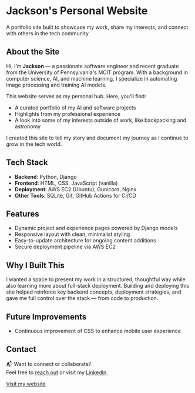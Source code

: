 # Jackson's Personal Website

A portfolio site built to showcase my work, share my interests, and connect with others in the tech community.

## About the Site

Hi, I’m **Jackson** — a passionate software engineer and recent graduate from the University of Pennsylvania's MCIT program. With a background in computer science, AI, and machine learning, I specialize in automating image processing and training AI models.

This website serves as my personal hub. Here, you'll find:
- A curated portfolio of my AI and software projects
- Highlights from my professional experience
- A look into some of my interests outside of work, like backpacking and astronomy

I created this site to tell my story and document my journey as I continue to grow in the tech world.

## Tech Stack

- **Backend**: Python, Django
- **Frontend**: HTML, CSS, JavaScript (vanilla)
- **Deployment**: AWS EC2 (Ubuntu), Gunicorn, Nginx
- **Other Tools**: SQLite, Git, GitHub Actions for CI/CD

## Features

- Dynamic project and experience pages powered by Django models
- Responsive layout with clean, minimalist styling
- Easy-to-update architecture for ongoing content additions
- Secure deployment pipeline via AWS EC2

## Why I Built This

I wanted a space to present my work in a structured, thoughtful way while also learning more about full-stack deployment. Building and deploying this site helped reinforce key backend concepts, deployment strategies, and gave me full control over the stack — from code to production.

## Future Improvements

- Continuous improvement of CSS to enhance mobile user experience

## Contact

📬 Want to connect or collaborate?  
Feel free to [reach out](mailto:your.email@example.com) or visit my [LinkedIn](https://linkedin.com/in/yourname).



[Visit my website](http://jacksonhayward.com)

